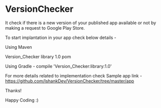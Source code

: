 # VersionChecker
It check if there is a new version of your published app available or not by making a request to Google Play Store.   

To start implantation in your app check below details - 

Using Maven 

  <dependency>
  <groupId>Version_Checker</groupId>
  <artifactId>library</artifactId>
  <version>1.0</version>
  <type>pom</type>
</dependency>

Using Gradle - 
  compile 'Version_Checker:library:1.0'
  
  
 For more details related to implementation check Sample app link - 
 https://github.com/IshankDev/VersionChecker/tree/master/app
 
Thanks!

Happy Coding :)

